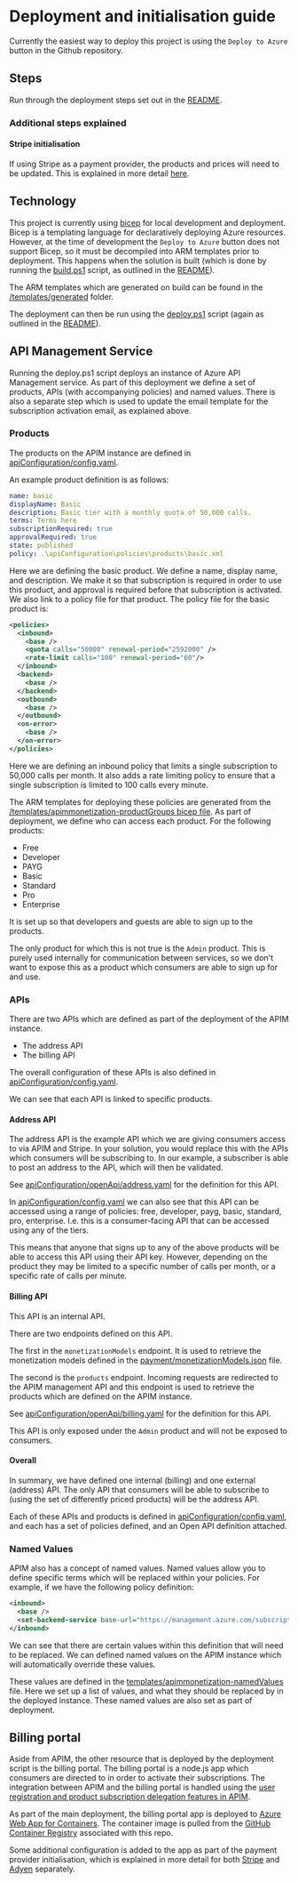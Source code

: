# Deployment and initialisation guide

Currently the easiest way to deploy this project is using the `Deploy to Azure` button in the Github repository.

## Steps

Run through the deployment steps set out in the [README](../README.md).

### Additional steps explained

#### Stripe initialisation

If using Stripe as a payment provider, the products and prices will need to be updated. This is explained in more detail [here](Stripe.md).

## Technology

This project is currently using [bicep](https://docs.microsoft.com/en-us/azure/azure-resource-manager/templates/bicep-overview) for local development and deployment. Bicep is a templating language for declaratively deploying Azure resources. However, at the time of development the `Deploy to Azure` button does not support Bicep, so it must be decompiled into ARM templates prior to deployment. This happens when the solution is built (which is done by running the [build.ps1](../build.ps1) script, as outlined in the [README](../README.md)). 

The ARM templates which are generated on build can be found in the [/templates/generated](../templates/generated/) folder.

The deployment can then be run using the [deploy.ps1](../deploy.ps1) script (again as outlined in the [README](../README.md)).

## API Management Service

Running the deploy.ps1 script deploys an instance of Azure API Management service. As part of this deployment we define a set of products, APIs (with accompanying policies) and named values. There is also a separate step which is used to update the email template for the subscription activation email, as explained above.

### Products 

The products on the APIM instance are defined in [apiConfiguration/config.yaml](../apiConfiguration/config.yaml).

An example product definition is as follows:

```yaml
name: basic
displayName: Basic
description: Basic tier with a monthly quota of 50,000 calls.
terms: Terms here
subscriptionRequired: true
approvalRequired: true
state: published
policy: .\apiConfiguration\policies\products\basic.xml
```

Here we are defining the basic product. We define a name, display name, and description. We make it so that subscription is required in order to use this product, and approval is required before that subscription is activated. We also link to a policy file for that product. The policy file for the basic product is:

```xml
<policies>
  <inbound>
    <base />
    <quota calls="50000" renewal-period="2592000" />
    <rate-limit calls="100" renewal-period="60"/>
  </inbound>
  <backend>
    <base />
  </backend>
  <outbound>
    <base />
  </outbound>
  <on-error>
    <base />
  </on-error>
</policies>
```

Here we are defining an inbound policy that limits a single subscription to 50,000 calls per month. It also adds a rate limiting policy to ensure that a single subscription is limited to 100 calls every minute. 

The ARM templates for deploying these policies are generated from the [/templates/apimmonetization-productGroups bicep file](../templates/apimmonetization-productGroups.bicep). As part of deployment, we define who can access each product. For the following products:

- Free
- Developer
- PAYG
- Basic 
- Standard
- Pro
- Enterprise

It is set up so that developers and guests are able to sign up to the products. 

The only product for which this is not true is the `Admin` product. This is purely used internally for communication between services, so we don't want to expose this as a product which consumers are able to sign up for and use.

### APIs

There are two APIs which are defined as part of the deployment of the APIM instance.

- The address API
- The billing API

The overall configuration of these APIs is also defined in [apiConfiguration/config.yaml](../apiConfiguration/config.yaml).

We can see that each API is linked to specific products.

#### Address API

The address API is the example API which we are giving consumers access to via APIM and Stripe. In your solution, you would replace this with the APIs which consumers will be subscribing to. In our example, a subscriber is able to post an address to the API, which will then be validated.

See [apiConfiguration/openApi/address.yaml](../apiConfiguration/openApi/address.yaml) for the definition for this API.

In [apiConfiguration/config.yaml](../apiConfiguration/config.yaml) we can also see that this API can be accessed using a range of policies: free, developer, payg, basic, standard, pro, enterprise. I.e. this is a consumer-facing API that can be accessed using any of the tiers.

This means that anyone that signs up to any of the above products will be able to access this API using their API key. However, depending on the product they may be limited to a specific number of calls per month, or a specific rate of calls per minute.

#### Billing API

This API is an internal API. 

There are two endpoints defined on this API.

The first in the `monetizationModels` endpoint. It is used to retrieve the monetization models defined in the [payment/monetizationModels.json](../payment/monetizationModels.json) file. 

The second is the `products` endpoint. Incoming requests are redirected to the APIM management API and this endpoint is used to retrieve the products which are defined on the APIM instance. 

See [apiConfiguration/openApi/billing.yaml](../apiConfiguration/openApi/billing.yaml) for the definition for this API.

This API is only exposed under the `Admin` product and will not be exposed to consumers.

#### Overall

In summary, we have defined one internal (billing) and one external (address) API. The only API that consumers will be able to subscribe to (using the set of differently priced products) will be the address API.

Each of these APIs and products is defined in [apiConfiguration/config.yaml](../apiConfiguration/config.yaml), and each has a set of policies defined, and an Open API definition attached.

### Named Values

APIM also has a concept of named values. Named values allow you to define specific terms which will be replaced within your policies. For example, if we have the following policy definition:

```xml
<inbound>
  <base />
  <set-backend-service base-url="https://management.azure.com/subscriptions/{{subscriptionId}}/resourceGroups/{{resourceGroupName}}/providers/Microsoft.ApiManagement/service/{{apimServiceName}}" />
</inbound>
```
We can see that there are certain values within this definition that will need to be replaced. We can defined named values on the APIM instance which will automatically override these values. 

These values are defined in the [templates/apimmonetization-namedValues](../templates/apimmonetization-namedValues.bicep) file. Here we set up a list of values, and what they should be replaced by in the deployed instance. These named values are also set as part of deployment.

## Billing portal

Aside from APIM, the other resource that is deployed by the deployment script is the billing portal. The billing portal is a node.js app which consumers are directed to in order to activate their subscriptions. The integration between APIM and the billing portal is handled using the [user registration and product subscription delegation features in APIM](https://docs.microsoft.com/en-us/azure/api-management/api-management-howto-setup-delegation).

As part of the main deployment, the billing portal app is deployed to [Azure Web App for Containers](https://azure.microsoft.com/en-gb/services/app-service/containers/). The container image is pulled from the [GitHub Container Registry](https://docs.github.com/en/packages/guides/about-github-container-registry) associated with this repo.

Some additional configuration is added to the app as part of the payment provider initialisation, which is explained in more detail for both [Stripe](Stripe.md) and [Adyen](Adyen.md) separately.